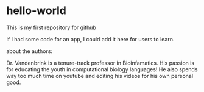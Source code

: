 # hello-world
This is my first repository for github 

If I had some code for an app, I could add it here for users to learn.

about the authors: 

Dr. Vandenbrink is a tenure-track professor in Bioinfamatics. His passion is for educating the youth in computational biology languages! He also spends way too much time on youtube and editing his videos for his own personal good.

